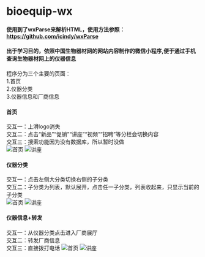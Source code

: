 # bioequip-wx
#### 使用到了wxParse来解析HTML，使用方法参照：https://github.com/icindy/wxParse
#### 出于学习目的，依照中国生物器材网的网站内容制作的微信小程序,便于通过手机查询生物器材网上的仪器信息
程序分为三个主要的页面：</br>
1.首页</br>
2.仪器分类</br>
3.仪器信息和厂商信息</br>
#### 首页
交互一：上滑logo消失</br>
交互二：点击“新品”“促销”“讲座”“视频”“招聘”等分栏会切换内容</br>
交互三：搜索功能因为没有数据库，所以暂时没做</br>
![首页](https://github.com/lj723911/bioequip-wx/blob/master/screenshot/%E5%BE%AE%E4%BF%A1%E5%9B%BE%E7%89%87_20171231164847.png?raw=true)
![讲座](https://github.com/lj723911/bioequip-wx/blob/master/screenshot/%E5%BE%AE%E4%BF%A1%E5%9B%BE%E7%89%87_201712311648471.png?raw=true)
#### 仪器分类
交互一：点击左侧大分类切换右侧的子分类</br>
交互二：子分类为列表，默认展开，点击任一子分类，列表收起来，只显示当前的子分类</br>
![首页](https://github.com/lj723911/bioequip-wx/blob/master/screenshot/%E5%BE%AE%E4%BF%A1%E5%9B%BE%E7%89%87_201712311648472.png?raw=true)
![讲座](https://github.com/lj723911/bioequip-wx/blob/master/screenshot/%E5%BE%AE%E4%BF%A1%E5%9B%BE%E7%89%87_201712311648473.png?raw=true)
#### 仪器信息+转发
交互一：从仪器分类点击进入厂商展厅</br>
交互二：转发厂商信息</br>
交互三：直接拨打电话
![首页](https://github.com/lj723911/bioequip-wx/blob/master/screenshot/%E5%BE%AE%E4%BF%A1%E5%9B%BE%E7%89%87_201712311648474.png?raw=true)
![讲座](https://github.com/lj723911/bioequip-wx/blob/master/screenshot/%E5%BE%AE%E4%BF%A1%E5%9B%BE%E7%89%87_201712311648475.png?raw=true)


